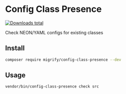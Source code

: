 # Config Class Presence

[![Downloads total](https://img.shields.io/packagist/dt/migrify/config-class-presence.svg?style=flat-square)](https://packagist.org/packages/migrify/config-class-presence/stats)

Check NEON/YAML configs for existing classes

## Install

```bash
composer require migrify/config-class-presence --dev
```

## Usage

```bash
vendor/bin/config-class-presence check src
```
